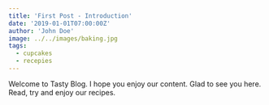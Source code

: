 ```yaml
---
title: 'First Post - Introduction'
date: '2019-01-01T07:00:00Z'
author: 'John Doe'
image: ../../images/baking.jpg
tags:
  - cupcakes
  - recepies
---
```


Welcome to Tasty Blog. I hope you enjoy our content. Glad to see you here. Read, try and enjoy our recipes.
